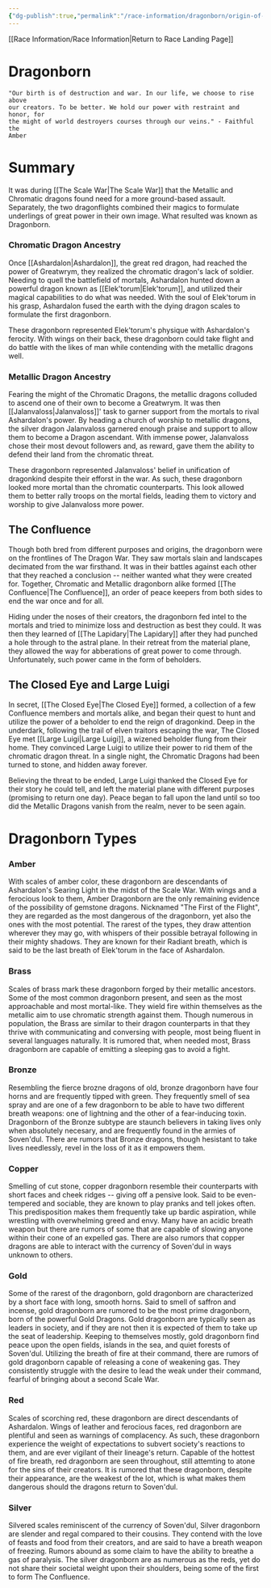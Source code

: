 ```yaml
---
{"dg-publish":true,"permalink":"/race-information/dragonborn/origin-of-dragonborn/","dgHomeLink":true,"dgPassFrontmatter":false}
---
```


[[Race Information/Race Information|Return to Race Landing Page]]
# Dragonborn
	"Our birth is of destruction and war. In our life, we choose to rise above 
	our creators. To be better. We hold our power with restraint and honor, for 
	the might of world destroyers courses through our veins." - Faithful the 
	Amber

# Summary
It was during [[The Scale War|The Scale War]] that the Metallic and Chromatic dragons found need for a more ground-based assault. Separately, the two dragonflights combined their magics to formulate underlings of great power in their own image. What resulted was known as Dragonborn. 

### Chromatic Dragon Ancestry
Once [[Ashardalon|Ashardalon]], the great red dragon, had reached the power of Greatwrym, they realized the chromatic dragon's lack of soldier. Needing to quell the battlefield of mortals, Ashardalon hunted down a powerful dragon known as [[Elek'torum|Elek'torum]], and utilized their magical capabilities to do what was needed. With the soul of Elek'torum in his grasp, Ashardalon fused the earth with the dying dragon scales to formulate the first dragonborn. 

These dragonborn represented Elek'torum's physique with Ashardalon's ferocity. With wings on their back, these dragonborn could take flight and do battle with the likes of man while contending with the metallic dragons well. 

### Metallic Dragon Ancestry
Fearing the might of the Chromatic Dragons, the metallic dragons colluded to ascend one of their own to become a Greatwrym. It was then [[Jalanvaloss|Jalanvaloss]]' task to garner support from the mortals to rival Ashardalon's power. By heading a church of worship to metallic dragons, the silver dragon Jalanvaloss garnered enough praise and support to allow them to become a Dragon ascendant. With immense power, Jalanvaloss chose their most devout followers and, as reward, gave them the ability to defend their land from the chromatic threat. 

These dragonborn represented Jalanvaloss' belief in unification of dragonkind despite their efforst in the war. As such, these dragonborn looked more mortal than the chromatic counterparts. This look allowed them to better rally troops on the mortal fields, leading them to victory and worship to give Jalanvaloss more power. 

## The Confluence
Though both bred from different purposes and origins, the dragonborn were on the frontlines of The Dragon War. They saw mortals slain and landscapes decimated from the war firsthand. It was in their battles against each other that they reached a conclusion -- neither wanted what they were created for. Together, Chromatic and Metallic dragonborn alike formed [[The Confluence|The Confluence]], an order of peace keepers from both sides to end the war once and for all. 

Hiding under the noses of their creators, the dragonborn fed intel to the mortals and tried to minimize loss and destruction as best they could. It was then they learned of [[The Lapidary|The Lapidary]] after they had punched a hole through to the astral plane. In their retreat from the material plane, they allowed the way for abberations of great power to come through. Unfortunately, such power came in the form of beholders. 

## The Closed Eye and Large Luigi
In secret, [[The Closed Eye|The Closed Eye]] formed, a collection of a few Confluence members and mortals alike, and began their quest to hunt and utilize the power of a beholder to end the reign of dragonkind. Deep in the underdark, following the trail of elven traitors escaping the war, The Closed Eye met [[Large Luigi|Large Luigi]], a wizened beholder flung from their home. They convinced Large Luigi to utilize their power to rid them of the chromatic dragon threat. In a single night, the Chromatic Dragons had been turned to stone, and hidden away forever. 

Believing the threat to be ended, Large Luigi thanked the Closed Eye for their story he could tell, and left the material plane with different purposes (promising to return one day). Peace began to fall upon the land until so too did the Metallic Dragons vanish from the realm, never to be seen again. 

# Dragonborn Types
### Amber 
With scales of amber color, these dragonborn are descendants of Ashardalon's Searing Light in the midst of the Scale War. With wings and a ferocious look to them, Amber Dragonborn are the only remaining evidence of the possibility of gemstone dragons. Nicknamed "The First of the Flight", they are regarded as the most dangerous of the dragonborn, yet also the ones with the most potential. The rarest of the types, they draw attention wherever they may go, with whispers of their possible betrayal following in their mighty shadows. They are known for their Radiant breath, which is said to be the last breath of Elek'torum in the face of Ashardalon.

### Brass
Scales of brass mark these dragonborn forged by their metallic ancestors. Some of the most common dragonborn present, and seen as the most approachable and most mortal-like. They wield fire within themselves as the metallic aim to use chromatic strength against them. Though numerous in population, the Brass are similar to their dragon counterparts in that they thrive with communicating and conversing with people, most being fluent in several languages naturally. It is rumored that, when needed most, Brass dragonborn are capable of emitting a sleeping gas to avoid a fight.

### Bronze
Resembling the fierce brozne dragons of old, bronze dragonborn have four horns and are frequently tipped with green. They frequently smell of sea spray and are one of a few dragonborn to be able to have two different breath weapons: one of lightning and the other of a fear-inducing toxin. Dragonborn of the Bronze subtype are staunch believers in taking lives only when absolutely necesary, and are frequently found in the armies of Soven'dul. There are rumors that Bronze dragons, though hesistant to take lives needlessly, revel in the loss of it as it empowers them.

### Copper
Smelling of cut stone, copper dragonborn resemble their counterparts with short faces and cheek ridges -- giving off a pensive look. Said to be even-tempered and sociable, they are known to play pranks and tell jokes often. This predisposition makes them frequently take up bardic aspiration, while wrestling with overwhelming greed and envy. Many have an acidic breath weapon but there are rumors of some that are capable of slowing anyone within their cone of an expelled gas. There are also rumors that copper dragons are able to interact with the currency of Soven'dul in ways unknown to others.

### Gold
Some of the rarest of the dragonborn, gold dragonborn are characterized by a short face with long, smooth horns. Said to smell of saffron and incense, gold dragonborn are rumored to be the most prime dragonborn, born of the powerful Gold Dragons. Gold dragonborn are typically seen as leaders in society, and if they are not then it is expected of them to take up the seat of leadership. Keeping to themselves mostly, gold dragonborn find peace upon the open fields, islands in the sea, and quiet forests of Soven'dul. Utilizing the breath of fire at their command, there are rumors of gold dragonborn capable of releasing a cone of weakening gas. They consistently struggle with the desire to lead the weak under their command, fearful of bringing about a second Scale War. 

### Red
Scales of scorching red, these dragonborn are direct descendants of Ashardalon. Wings of leather and ferocious faces, red dragonborn are plentiful and seen as warnings of complacency. As such, these dragonborn experience the weight of expectations to subvert society's reactions to them, and are ever vigilant of their lineage's return. Capable of the hottest of fire breath, red dragonborn are seen throughout, still attemting to atone for the sins of their creators. It is rumored that these dragonborn, despite their appearance, are the weakest of the lot, which is what makes them dangerous should the dragons return to Soven'dul.

### Silver
Silvered scales reminiscent of the currency of Soven'dul, Silver dragonborn are slender and regal compared to their cousins. They contend with the love of feasts and food from their creators, and are said to have a breath weapon of freezing. Rumors abound as some claim to have the ability to breathe a gas of paralysis. The silver dragonborn are as numerous as the reds, yet do not share their societal weight upon their shoulders, being some of the first to form The Confluence. 